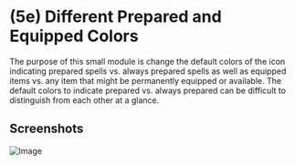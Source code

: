 # (5e) Different Prepared and Equipped Colors
The purpose of this small module is change the default colors of the icon indicating prepared spells vs. always prepared spells as well as equipped items vs. any item that might be permanently equipped or available. The default colors to indicate prepared vs. always prepared can be difficult to distinguish from each other at a glance. 

## Screenshots

![Image](../screenshots/scnsht5edifferentcolors.png "5e Different Prepared and Equipped Colors")